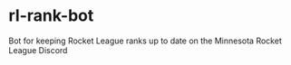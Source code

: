 # rl-rank-bot

Bot for keeping Rocket League ranks up to date on the Minnesota Rocket League Discord
